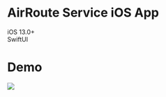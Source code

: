 # AirRoute Service iOS App
iOS 13.0+   
SwiftUI

# Demo
![](https://github.com/kirill-kovalev/flights/blob/master/demo.gif?raw=true)


